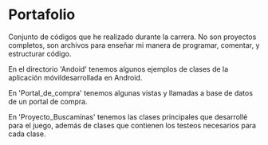 # Portafolio
Conjunto de códigos que he realizado durante la carrera. No son proyectos completos, son archivos para enseñar mi manera de programar, comentar, y estructurar código.

En el directorio 'Andoid' tenemos algunos ejemplos de clases de la aplicación móvildesarrollada en Android.

En 'Portal_de_compra' tenemos algunas vistas y llamadas a base de datos de un portal de compra.

En 'Proyecto_Buscaminas' tenemos las clases principales que desarrollé para el juego, además de clases que contienen los testeos necesarios para cada clase.
